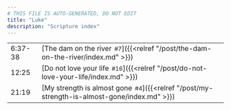 ```yaml
---
# THIS FILE IS AUTO-GENERATED, DO NOT EDIT
title: "Luke"
description: "Scripture index"
---
```


|  |  |
| --- | --- |
| 6:37-38 | [The dam on the river<span style="font-size:smaller; padding-left:0.5em;">#7</span>]({{<relref "/post/the-dam-on-the-river/index.md" >}}) |
| 12:25 | [Do not love your life<span style="font-size:smaller; padding-left:0.5em;">#16</span>]({{<relref "/post/do-not-love-your-life/index.md" >}}) |
| 21:19 | [My strength is almost gone<span style="font-size:smaller; padding-left:0.5em;">#4</span>]({{<relref "/post/my-strength-is-almost-gone/index.md" >}}) |
